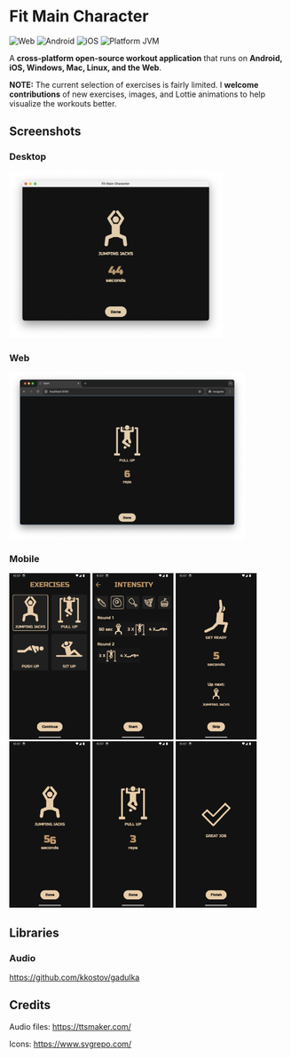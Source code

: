 # Fit Main Character

<img src="https://img.shields.io/badge/Platform-Web-f7df1c?logo=javascript" alt="Web"> <img src="https://img.shields.io/badge/Platform-Android-brightgreen.svg?logo=android" alt="Android" /> <img src="https://img.shields.io/badge/Platform-iOS-lightgrey.svg?logo=apple" alt="iOS" /> <img src="https://img.shields.io/badge/Platform-Windows/macOS/Linux-e10707.svg?logo=openjdk" alt="Platform JVM" />

A **cross-platform open-source workout application** that runs on **Android, iOS, Windows, Mac, Linux, and the Web**.

**NOTE:** The current selection of exercises is fairly limited. I **welcome contributions** of new exercises, images, and Lottie animations to help visualize the workouts better.

## Screenshots

### Desktop

<img src="screenshots/desktop-1.png" alt="Desktop App" height="300">

### Web

<img src="screenshots/web-1.png" alt="Web App" height="300">

### Mobile

<img src="screenshots/mobile-1.png" alt="Mobile Screenshot 1" height="300">
<img src="screenshots/mobile-2.png" alt="Mobile Screenshot 2" height="300">
<img src="screenshots/mobile-3.png" alt="Mobile Screenshot 3" height="300">
<img src="screenshots/mobile-4.png" alt="Mobile Screenshot 4" height="300">
<img src="screenshots/mobile-5.png" alt="Mobile Screenshot 5" height="300">
<img src="screenshots/mobile-6.png" alt="Mobile Screenshot 6" height="300">

## Libraries

### Audio

https://github.com/kkostov/gadulka

## Credits

Audio files: https://ttsmaker.com/

Icons: https://www.svgrepo.com/
